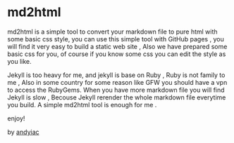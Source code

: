 # md2html


md2html is a simple tool to convert your markdown file to pure html with some basic css style, you can use this simple tool with GitHub pages , you will find it very easy to build a static web site , Also we have prepared some basic css for you, of course if you know some css you can edit the style as you like.


Jekyll is too heavy for me, and jekyll is base on Ruby , Ruby is not family to me , Also in some country for some reason like GFW you should have a vpn to access the RubyGems. When you have more markdown file you will find Jekyll is slow , Becouse Jekyll rerender the whole markdown file everytime you build.
A simple md2html tool is enough for me .


enjoy!


<p> by <a href="http://www.andyiac.com" target="_blank"> andyiac</a> </p>

